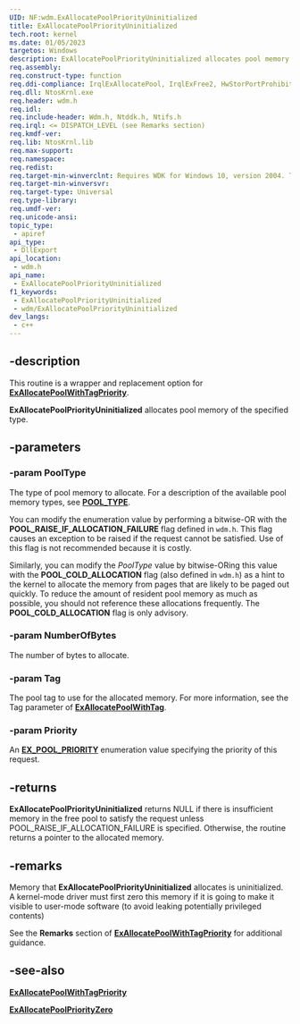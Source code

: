 ```yaml
---
UID: NF:wdm.ExAllocatePoolPriorityUninitialized
title: ExAllocatePoolPriorityUninitialized
tech.root: kernel
ms.date: 01/05/2023
targetos: Windows
description: ExAllocatePoolPriorityUninitialized allocates pool memory of the specified type. This routine is a wrapper and replacement option for ExAllocatePoolWithTagPriority.
req.assembly: 
req.construct-type: function
req.ddi-compliance: IrqlExAllocatePool, IrqlExFree2, HwStorPortProhibitedDDIs, SpNoWait, StorPortStartIo
req.dll: NtosKrnl.exe
req.header: wdm.h
req.idl: 
req.include-header: Wdm.h, Ntddk.h, Ntifs.h
req.irql: <= DISPATCH_LEVEL (see Remarks section)
req.kmdf-ver: 
req.lib: NtosKrnl.lib
req.max-support: 
req.namespace: 
req.redist: 
req.target-min-winverclnt: Requires WDK for Windows 10, version 2004. Targets Windows 7 and later versions of the Windows operating system.
req.target-min-winversvr: 
req.target-type: Universal
req.type-library: 
req.umdf-ver: 
req.unicode-ansi: 
topic_type:
 - apiref
api_type:
 - DllExport
api_location:
 - wdm.h
api_name:
 - ExAllocatePoolPriorityUninitialized
f1_keywords:
 - ExAllocatePoolPriorityUninitialized
 - wdm/ExAllocatePoolPriorityUninitialized
dev_langs:
 - c++
---
```


## -description

This routine is a wrapper and replacement option for [**ExAllocatePoolWithTagPriority**](nf-wdm-exallocatepoolwithtagpriority.md).

**ExAllocatePoolPriorityUninitialized** allocates pool memory of the specified type.

## -parameters

### -param PoolType

The type of pool memory to allocate. For a description of the available pool memory types, see [**POOL_TYPE**](ne-wdm-_pool_type.md).

You can modify the enumeration value by performing a bitwise-OR with the **POOL_RAISE_IF_ALLOCATION_FAILURE** flag defined in `wdm.h`. This flag causes an exception to be raised if the request cannot be satisfied. Use of this flag is not recommended because it is costly.

Similarly, you can modify the *PoolType* value by bitwise-ORing this value with the **POOL_COLD_ALLOCATION** flag (also defined in `wdm.h`) as a hint to the kernel to allocate the memory from pages that are likely to be paged out quickly. To reduce the amount of resident pool memory as much as possible, you should not reference these allocations frequently. The **POOL_COLD_ALLOCATION** flag is only advisory.

### -param NumberOfBytes

The number of bytes to allocate.

### -param Tag

The pool tag to use for the allocated memory. For more information, see the Tag parameter of [**ExAllocatePoolWithTag**](nf-wdm-exallocatepoolwithtag.md).

### -param Priority

An [**EX_POOL_PRIORITY**](ne-wdm-ex_pool_priority.md) enumeration value specifying the priority of this request.

## -returns

**ExAllocatePoolPriorityUninitialized** returns NULL if there is insufficient memory in the free pool to satisfy the request unless POOL_RAISE_IF_ALLOCATION_FAILURE is specified. Otherwise, the routine returns a pointer to the allocated memory.

## -remarks

Memory that **ExAllocatePoolPriorityUninitialized** allocates is uninitialized. A kernel-mode driver must first zero this memory if it is going to make it visible to user-mode software (to avoid leaking potentially privileged contents)

See the **Remarks** section of [**ExAllocatePoolWithTagPriority**](nf-wdm-exallocatepoolwithtagpriority.md) for additional guidance.

## -see-also

[**ExAllocatePoolWithTagPriority**](nf-wdm-exallocatepoolwithtagpriority.md)

[**ExAllocatePoolPriorityZero**](nf-wdm-exallocatepoolpriorityzero.md)
